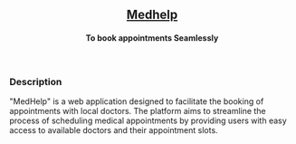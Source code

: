 <h2 align="center"><u>Medhelp</u></h2>

<h4 align="center"> To book appointments Seamlessly </h4>

<p align="center">
<br>
</p>

### Description

"MedHelp" is a web application designed to facilitate the booking of appointments with local doctors. The platform aims to streamline the process of scheduling medical appointments by providing users with easy access to available doctors and their appointment slots.

